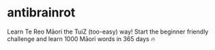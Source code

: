 # antibrainrot
 Learn Te Reo Māori the TuiZ (too-easy) way! Start the beginner friendly challenge and learn 1000 Māori words in 365 days 🔥
